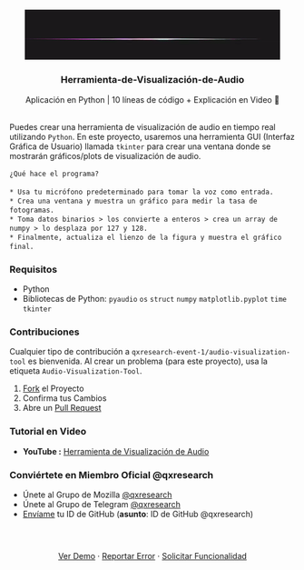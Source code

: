  <br />
<p align="center">
  <a href="https://www.youtube.com/channel/UCX7oe66V8zyFpAJyMfPL9VA   ">
    <img width="450px" src="https://github.com/xiaowuc2/xiaowuc2/blob/master/source/qxr/gk.gif   " alt="Logo">
  </a>

  <h3 align="center">Herramienta-de-Visualización-de-Audio</h3>

  <p align="center">
    Aplicación en Python | 10 líneas de código + Explicación en Video 🧭
    <br>
    <br />
  </p>
</p>

Puedes crear una herramienta de visualización de audio en tiempo real utilizando `Python`. En este proyecto, usaremos una herramienta GUI (Interfaz Gráfica de Usuario) llamada `tkinter` para crear una ventana donde se mostrarán gráficos/plots de visualización de audio.
```
¿Qué hace el programa?

* Usa tu micrófono predeterminado para tomar la voz como entrada.
* Crea una ventana y muestra un gráfico para medir la tasa de fotogramas.
* Toma datos binarios > los convierte a enteros > crea un array de numpy > lo desplaza por 127 y 128.
* Finalmente, actualiza el lienzo de la figura y muestra el gráfico final.
```
### Requisitos

* Python
* Bibliotecas de Python: `pyaudio` `os` `struct` `numpy` `matplotlib.pyplot` `time` `tkinter`

### Contribuciones

Cualquier tipo de contribución a `qxresearch-event-1/audio-visualization-tool` es bienvenida. Al crear un problema (para este proyecto), usa la etiqueta `Audio-Visualization-Tool`.

1. [Fork](https://github.com/qxresearch/qxresearch-event-1/fork   ) el Proyecto
2. Confirma tus Cambios
3. Abre un [Pull Request](https://github.com/qxresearch/qxresearch-event-1/pulls   )

### Tutorial en Video

* **YouTube :** [Herramienta de Visualización de Audio](https://youtu.be/0_wde7Db48E   )

### Conviértete en Miembro Oficial @qxresearch

* Únete al Grupo de Mozilla [@qxresearch](https://community.mozilla.org/en/groups/qx-research/   )
* Únete al Grupo de Telegram [@qxresearch](https://t.me/qxresearch   )
* <a href = "mailto: rohitmandal814566@gmail.com">Envíame</a> tu ID de GitHub (**asunto**: ID de GitHub @qxresearch)


<h3 align="center"></h3>

  <p align="center">
    <br>
    <br/>
    <a href="https://youtu.be/0_wde7Db48E   ">Ver Demo</a>
    ·
    <a href="https://github.com/qxresearch/qxresearch-event-1/issues   ">Reportar Error</a>
    ·
    <a href="https://github.com/qxresearch/qxresearch-event-1/issues   ">Solicitar Funcionalidad</a>
    <br>
    <br />
  </p>
</p>
